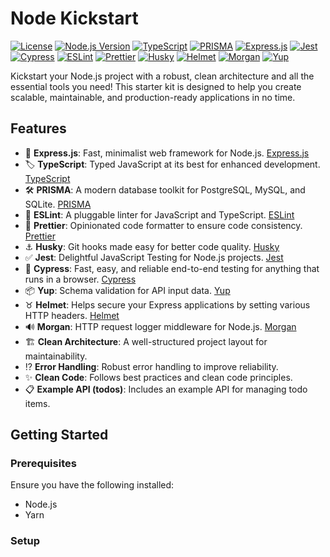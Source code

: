 # Node Kickstart

[![License](https://img.shields.io/badge/license-MIT-blue.svg)](https://opensource.org/licenses/MIT)
[![Node.js Version](https://img.shields.io/badge/node.js-%3E%3D%2018.0.0-brightgreen.svg)](https://nodejs.org/)
[![TypeScript](https://img.shields.io/badge/Typescript-%5E5.2.2-blueviolet)](https://www.typescriptlang.org/)
[![PRISMA](https://img.shields.io/badge/PRISMA-%5E5.5.1-blue)](https://www.prisma.io/)
[![Express.js](https://img.shields.io/badge/Express.js-%5E4.18.2-green)](https://expressjs.com/)
[![Jest](https://img.shields.io/badge/Jest-%5E29.7.0-orange)](https://jestjs.io/)
[![Cypress](https://img.shields.io/badge/Cypress-%5E13.2.0-yellow)](https://www.cypress.io/)
[![ESLint](https://img.shields.io/badge/ESLint-%5E8.49.0-red)](https://eslint.org/)
[![Prettier](https://img.shields.io/badge/Prettier-%5E3.0.3-purple)](https://prettier.io/)
[![Husky](https://img.shields.io/badge/Husky-%5E8.0.3-blueviolet)](https://typicode.github.io/husky/#/)
[![Helmet](https://img.shields.io/badge/Helmet-%5E7.0.0-brightgreen)](https://helmetjs.github.io/)
[![Morgan](https://img.shields.io/badge/Morgan-%5E1.10.0-yellowgreen)](https://github.com/expressjs/morgan)
[![Yup](https://img.shields.io/badge/Yup-%5E1.2.0-lightgrey)](https://github.com/jquense/yup)

Kickstart your Node.js project with a robust, clean architecture and all the essential tools you need! This starter kit is designed to help you create scalable, maintainable, and production-ready applications in no time.

## Features

- :rocket: **Express.js**: Fast, minimalist web framework for Node.js. [Express.js](https://expressjs.com/)
- :label: **TypeScript**: Typed JavaScript at its best for enhanced development. [TypeScript](https://www.typescriptlang.org/)
- :hammer_and_wrench: **PRISMA**: A modern database toolkit for PostgreSQL, MySQL, and SQLite. [PRISMA](https://www.prisma.io/)
- :rotating_light: **ESLint**: A pluggable linter for JavaScript and TypeScript. [ESLint](https://eslint.org/)
- :nail_care: **Prettier**: Opinionated code formatter to ensure code consistency. [Prettier](https://prettier.io/)
- :anchor: **Husky**: Git hooks made easy for better code quality. [Husky](https://typicode.github.io/husky/#/)
- :white_check_mark: **Jest**: Delightful JavaScript Testing for Node.js projects. [Jest](https://jestjs.io/)
- :eyes: **Cypress**: Fast, easy, and reliable end-to-end testing for anything that runs in a browser. [Cypress](https://www.cypress.io/)
- :package: **Yup**: Schema validation for API input data. [Yup](https://github.com/jquense/yup)
- :taurus: **Helmet**: Helps secure your Express applications by setting various HTTP headers. [Helmet](https://helmetjs.github.io/)
- :loud_sound: **Morgan**: HTTP request logger middleware for Node.js. [Morgan](https://github.com/expressjs/morgan)
- :building_construction: **Clean Architecture**: A well-structured project layout for maintainability.
- :interrobang: **Error Handling**: Robust error handling to improve reliability.
- :sparkles: **Clean Code**: Follows best practices and clean code principles.
- :clipboard: **Example API (todos)**: Includes an example API for managing todo items.

## Getting Started

### Prerequisites

Ensure you have the following installed:

- Node.js
- Yarn

### Setup